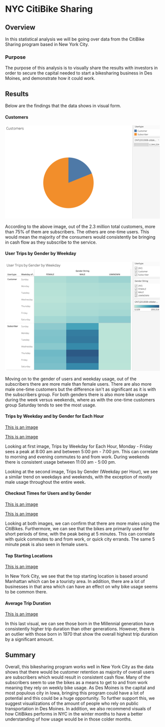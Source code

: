 # NYC CitiBike Sharing

## Overview
In this statistical analysis we will be going over data from the CitiBike Sharing program based in New York City.

### Purpose
The purpose of this analysis is to visually share the results with investors in order to secure the capital needed to start a bikesharing business in Des Moines, and demonstrate how it could work.


## Results
Below are the findings that the data shows in visual form. 

#### Customers
![This is an image](https://github.com/belennlopezvega/Bikesharing/blob/main/Customers.png)

According to the above image, out of the 2.3 million total customers, more than 75% of them are subscribers. The others are one-time users. This would mean the majority of the consumers would consistently be bringing in cash flow as they subscribe to the service.

#### User Trips by Gender by Weekday
![This is an image](https://github.com/belennlopezvega/Bikesharing/blob/main/User_Trips_by_Gender_by_Weekday.png)

Moving on to the gender of users and weekday usage, out of the subscribers there are more male than female users. There are also more male one-time customers but the difference isn't as significant as it is with the subscribers group. For both genders there is also more bike usage during the week versus weekends, where as with the one-time customers group Saturday tends to see the most usage. 

#### Trips by Weekday and by Gender for Each Hour
[This is an image](https://github.com/belennlopezvega/Bikesharing/blob/main/Trips_by_Weekday_for_Each_Hour.png)

[This is an image](https://github.com/belennlopezvega/Bikesharing/blob/main/Trips_by_Gender(Weekday_per_Hour).png)

Looking at first image, Trips by Weekday for Each Hour, Monday - Friday sees a peak at 8:00 am and between 5:00 pm - 7:00 pm. This can correlate to morning and evening commutes to and from work. During weekends there is consistent usage between 11:00 am - 5:00 pm. 

Looking at the second image, Trips by Gender (Weekday per Hour), we see a similar trend on weekdays and weekends, with the exception of mostly male usage throughout the entire week.

#### Checkout Times for Users and by Gender
[This is an image](https://github.com/belennlopezvega/Bikesharing/blob/main/Checkout_Times_for_Users.png)

[This is an image](https://github.com/belennlopezvega/Bikesharing/blob/main/Checkout_Times_by_Gender.png)

Looking at both images,  we can confirm that there are more males using the CitiBikes. Furthermore, we can see that the bikes are primarily used for short periods of time, with the peak being at 5 minutes. This can correlate with quick commutes to and from work, or quick city errands. The same 5 minute peak is also seen in female users. 

#### Top Starting Locations
[This is an image](https://github.com/belennlopezvega/Bikesharing/blob/main/Top_Starting_Locations.png)

In New York City, we see that the top starting location is based around Manhattan which can be a touristy area. In addition, there are a lot of businesses in that area which can have an effect on why bike usage seems to be common there. 

#### Average Trip Duration
[This is an image](https://github.com/belennlopezvega/Bikesharing/blob/main/Average_Trip_Duration.png)

In this last visual, we can see those born in the Millennial generation have consistently higher trip duration than other generations. However, there is an outlier with those born in 1970 that show the overall highest trip duration by a significant amount. 


## Summary

Overall, this bikesharing program works well in New York City as the data shows that there would be customer retention as majority of overall users are subscribers which would result in consistent cash flow. Many of the subscribers seem to use the bikes as a means to get to and from work meaning they rely on weekly bike usage. As Des Moines is the capital and most populous city in Iowa, bringing this program could have a lot of potential and this could be a huge opportunity. To further support this, we suggest visualizations of the amount of people who rely on public transportation in Des Moines. In addition, we also recommend visuals of how CitiBikes performs in NYC in the winter months to have a better understanding of how usage would be in those colder months. 
